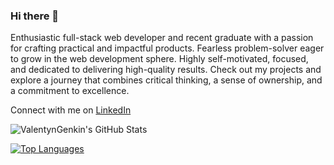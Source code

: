### Hi there 👋

Enthusiastic full-stack web developer and recent graduate with a passion for crafting practical and impactful products. Fearless problem-solver eager to grow in the web development sphere. Highly self-motivated, focused, and dedicated to delivering high-quality results. Check out my projects and explore a journey that combines critical thinking, a sense of ownership, and a commitment to excellence.


Connect with me on [LinkedIn](www.linkedin.com/in/valentyn-genkin/)


![ValentynGenkin's GitHub Stats](https://github-readme-stats.vercel.app/api?username=ValentynGenkin&show_icons=true&hide_title=true&count_private=true&theme=dark)

[![Top Languages](https://github-readme-stats.vercel.app/api/top-langs/?username=ValentynGenkin&layout=compact&theme=dark)](https://github.com/ValentynGenkin)



